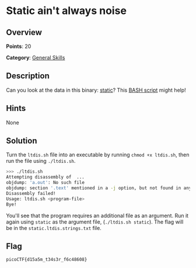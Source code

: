 # Static ain't always noise

## Overview

**Points**: 20

**Category**: [General Skills](../)

## Description

Can you look at the data in this binary: [static](./static)? This [BASH script](./ltdis.sh) might help!

## Hints

None

## Solution

Turn the `ltdis.sh` file into an executable by running `chmod +x ltdis.sh`, then run the file using `./ltdis.sh`.

```sh
>>> ./ltdis.sh
Attempting disassembly of  ...
objdump: 'a.out': No such file
objdump: section '.text' mentioned in a -j option, but not found in any input file
Disassembly failed!
Usage: ltdis.sh <program-file>
Bye!
```

You'll see that the program requires an additional file as an argument. Run it again using `static` as the argument file, (`./ltdis.sh static`). The flag will be in the `static.ltdis.strings.txt` file.

## Flag

`picoCTF{d15a5m_t34s3r_f6c48608}`
